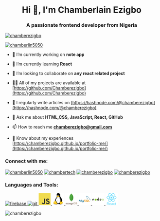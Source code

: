 <h1 align="center">Hi 👋, I'm Chamberlain Ezigbo</h1>
<h3 align="center">A passionate frontend developer from Nigeria</h3>

<p align="left"> <a href="https://github.com/ryo-ma/github-profile-trophy"><img src="https://github-profile-trophy.vercel.app/?username=chamberezigbo" alt="chamberezigbo" /></a> </p>

<p align="left"> <a href="https://twitter.com/chamberlin5050" target="blank"><img src="https://img.shields.io/twitter/follow/chamberlin5050?logo=twitter&style=for-the-badge" alt="chamberlin5050" /></a> </p>

- 🔭 I’m currently working on **note app**

- 🌱 I’m currently learning **React**

- 👯 I’m looking to collaborate on **any react related project**

- 👨‍💻 All of my projects are available at [https://github.com/Chamberezigbo](https://github.com/Chamberezigbo)

- 📝 I regularly write articles on [https://hashnode.com/@chamberezigbo](https://hashnode.com/@chamberezigbo)

- 💬 Ask me about **HTML,CSS, JavaScript, React, GitHub**

- 📫 How to reach me **chamberezigbo@gmail.com**

- 📄 Know about my experiences [https://chamberezigbo.github.io/portfolio-me/](https://chamberezigbo.github.io/portfolio-me/)

<h3 align="left">Connect with me:</h3>
<p align="left">
<a href="https://twitter.com/chamberlin5050" target="blank"><img align="center" src="https://raw.githubusercontent.com/rahuldkjain/github-profile-readme-generator/master/src/images/icons/Social/twitter.svg" alt="chamberlin5050" height="30" width="40" /></a>
<a href="https://linkedin.com/in/chambertech" target="blank"><img align="center" src="https://raw.githubusercontent.com/rahuldkjain/github-profile-readme-generator/master/src/images/icons/Social/linked-in-alt.svg" alt="chambertech" height="30" width="40" /></a>
<a href="https://stackoverflow.com/users/chamberezigbo" target="blank"><img align="center" src="https://raw.githubusercontent.com/rahuldkjain/github-profile-readme-generator/master/src/images/icons/Social/stack-overflow.svg" alt="chamberezigbo" height="30" width="40" /></a>
<a href="https://medium.com/chamberezigbo" target="blank"><img align="center" src="https://raw.githubusercontent.com/rahuldkjain/github-profile-readme-generator/master/src/images/icons/Social/medium.svg" alt="chamberezigbo" height="30" width="40" /></a>
</p>

<h3 align="left">Languages and Tools:</h3>
<p align="left"> <a href="https://firebase.google.com/" target="_blank" rel="noreferrer"> <img src="https://www.vectorlogo.zone/logos/firebase/firebase-icon.svg" alt="firebase" width="40" height="40"/> </a> <a href="https://git-scm.com/" target="_blank" rel="noreferrer"> <img src="https://www.vectorlogo.zone/logos/git-scm/git-scm-icon.svg" alt="git" width="40" height="40"/> </a> <a href="https://developer.mozilla.org/en-US/docs/Web/JavaScript" target="_blank" rel="noreferrer"> <img src="https://raw.githubusercontent.com/devicons/devicon/master/icons/javascript/javascript-original.svg" alt="javascript" width="40" height="40"/> </a> <a href="https://www.linux.org/" target="_blank" rel="noreferrer"> <img src="https://raw.githubusercontent.com/devicons/devicon/master/icons/linux/linux-original.svg" alt="linux" width="40" height="40"/> </a> <a href="https://www.mongodb.com/" target="_blank" rel="noreferrer"> <img src="https://raw.githubusercontent.com/devicons/devicon/master/icons/mongodb/mongodb-original-wordmark.svg" alt="mongodb" width="40" height="40"/> </a> <a href="https://www.mysql.com/" target="_blank" rel="noreferrer"> <img src="https://raw.githubusercontent.com/devicons/devicon/master/icons/mysql/mysql-original-wordmark.svg" alt="mysql" width="40" height="40"/> </a> <a href="https://nodejs.org" target="_blank" rel="noreferrer"> <img src="https://raw.githubusercontent.com/devicons/devicon/master/icons/nodejs/nodejs-original-wordmark.svg" alt="nodejs" width="40" height="40"/> </a> <a href="https://reactjs.org/" target="_blank" rel="noreferrer"> <img src="https://raw.githubusercontent.com/devicons/devicon/master/icons/react/react-original-wordmark.svg" alt="react" width="40" height="40"/> </a> </p>

<p><img align="center" src="https://github-readme-stats.vercel.app/api/top-langs?username=chamberezigbo&show_icons=true&locale=en&layout=compact" alt="chamberezigbo" /></p>
